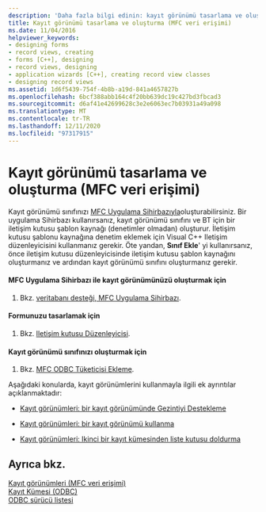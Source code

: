 ```yaml
---
description: 'Daha fazla bilgi edinin: kayıt görünümü tasarlama ve oluşturma (MFC veri erişimi)'
title: Kayıt görünümü tasarlama ve oluşturma (MFC veri erişimi)
ms.date: 11/04/2016
helpviewer_keywords:
- designing forms
- record views, creating
- forms [C++], designing
- record views, designing
- application wizards [C++], creating record view classes
- designing record views
ms.assetid: 1d6f5439-754f-4b8b-a19d-841a4657827b
ms.openlocfilehash: 6bcf388abb164c4f20bb639dc19c427bd3fbcad3
ms.sourcegitcommit: d6af41e42699628c3e2e6063ec7b03931a49a098
ms.translationtype: MT
ms.contentlocale: tr-TR
ms.lasthandoff: 12/11/2020
ms.locfileid: "97317915"
---
```

# <a name="designing-and-creating-a-record-view--mfc-data-access"></a>Kayıt görünümü tasarlama ve oluşturma (MFC veri erişimi)

Kayıt görünümü sınıfınızı [MFC Uygulama Sihirbazıyla](../mfc/reference/database-support-mfc-application-wizard.md)oluşturabilirsiniz. Bir uygulama Sihirbazı kullanırsanız, kayıt görünümü sınıfını ve BT için bir iletişim kutusu şablon kaynağı (denetimler olmadan) oluşturur. İletişim kutusu şablonu kaynağına denetim eklemek için Visual C++ Iletişim düzenleyicisini kullanmanız gerekir. Öte yandan, **Sınıf Ekle**' yi kullanırsanız, önce iletişim kutusu düzenleyicisinde iletişim kutusu şablon kaynağını oluşturmanız ve ardından kayıt görünümü sınıfını oluşturmanız gerekir.

#### <a name="to-create-your-record-view-with-the-mfc-application-wizard"></a>MFC Uygulama Sihirbazı ile kayıt görünümünüzü oluşturmak için

1. Bkz. [veritabanı desteği, MFC Uygulama Sihirbazı](../mfc/reference/database-support-mfc-application-wizard.md).

#### <a name="to-design-your-form"></a>Formunuzu tasarlamak için

1. Bkz. [Iletişim kutusu Düzenleyicisi](../windows/dialog-editor.md).

#### <a name="to-create-your-record-view-class"></a>Kayıt görünümü sınıfınızı oluşturmak için

1. Bkz. [MFC ODBC Tüketicisi Ekleme](../mfc/reference/adding-an-mfc-odbc-consumer.md).

Aşağıdaki konularda, kayıt görünümlerini kullanmayla ilgili ek ayrıntılar açıklanmaktadır:

- [Kayıt görünümleri: bir kayıt görünümünde Gezintiyi Destekleme](../data/supporting-navigation-in-a-record-view-mfc-data-access.md)

- [Kayıt görünümleri: bir kayıt görünümü kullanma](../data/using-a-record-view-mfc-data-access.md)

- [Kayıt görünümleri: Ikinci bir kayıt kümesinden liste kutusu doldurma](../data/filling-a-list-box-from-a-second-recordset-mfc-data-access.md)

## <a name="see-also"></a>Ayrıca bkz.

[Kayıt görünümleri (MFC veri erişimi)](../data/record-views-mfc-data-access.md)<br/>
[Kayıt Kümesi (ODBC)](../data/odbc/recordset-odbc.md)<br/>
[ODBC sürücü listesi](../data/odbc/odbc-driver-list.md)
